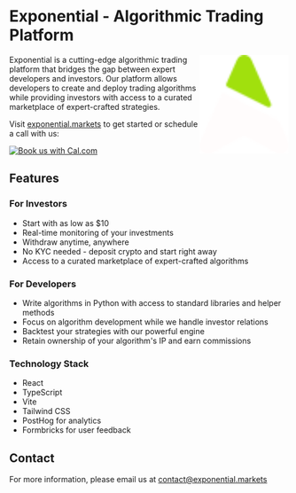 # Exponential - Algorithmic Trading Platform

<!-- testing fetching -->

<img src="./public/logo.svg" alt="Exponential Logo" width="160" align="right" />

Exponential is a cutting-edge algorithmic trading platform that bridges the gap between expert developers and investors. Our platform allows developers to create and deploy trading algorithms while providing investors with access to a curated marketplace of expert-crafted strategies.

Visit [exponential.markets](https://exponential.markets) to get started or schedule a call with us:

<a href="https://cal.com/shubhamintech/exponential-exploration"><img alt="Book us with Cal.com" src="https://cal.com/book-with-cal-dark.svg" /></a>


## Features

### For Investors
- Start with as low as $10
- Real-time monitoring of your investments
- Withdraw anytime, anywhere
- No KYC needed - deposit crypto and start right away
- Access to a curated marketplace of expert-crafted algorithms

### For Developers
- Write algorithms in Python with access to standard libraries and helper methods
- Focus on algorithm development while we handle investor relations
- Backtest your strategies with our powerful engine
- Retain ownership of your algorithm's IP and earn commissions

### Technology Stack
- React
- TypeScript
- Vite
- Tailwind CSS
- PostHog for analytics
- Formbricks for user feedback

## Contact

For more information, please email us at [contact@exponential.markets](mailto:contact@exponential.markets)
